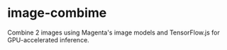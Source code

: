 # image-combime
Combine 2 images using Magenta's image models and TensorFlow.js for GPU-accelerated inference.
